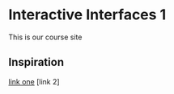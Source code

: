 # Interactive Interfaces 1
This is our course site

## Inspiration
[link one](https://www.google.ca/search?q=image&rlz=1C5CHFA_enCA865&oq=image&aqs=chrome..69i57j0l5.663j0j8&sourceid=chrome&ie=UTF-8)
[link 2]